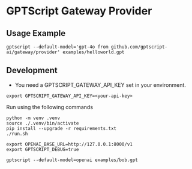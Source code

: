 # GPTScript Gateway Provider

## Usage Example

```
gptscript --default-model='gpt-4o from github.com/gptscript-ai/gateway/provider' examples/helloworld.gpt
```

## Development

* You need a GPTSCRIPT_GATEWAY_API_KEY set in your environment.

```
export GPTSCRIPT_GATEWAY_API_KEY=<your-api-key>
```

Run using the following commands

```
python -m venv .venv
source ./.venv/bin/activate
pip install --upgrade -r requirements.txt
./run.sh
```

```
export OPENAI_BASE_URL=http://127.0.0.1:8000/v1
export GPTSCRIPT_DEBUG=true

gptscript --default-model=openai examples/bob.gpt
```
